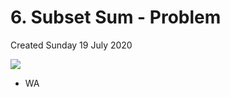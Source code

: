 # 6. Subset Sum - Problem
Created Sunday 19 July 2020

![](/assets/6._Subset_Sum_-_Problem_-_40-image-1.png)

- WA
